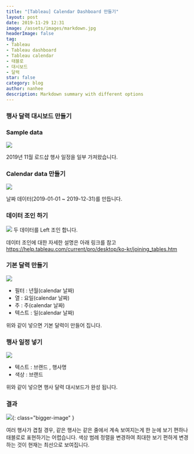 ```yaml
---
title: "[Tableau] Calendar Dashboard 만들기"
layout: post
date: 2019-11-29 12:31
image: /assets/images/markdown.jpg
headerImage: false
tag:
- Tableau
- Tableau dashboard
- Tableau calendar
- 태블로
- 대시보드
- 달력
star: false
category: blog
author: nanhee
description: Markdown summary with different options
---
```


### 행사 달력 대시보드 만들기

### Sample data
![](https://github.com/nanheee/nanheee.github.io/blob/master/assets/dashboard/calendar_1.png?raw=true)

2019년 11월 로드샵 행사 일정을 일부 가져왔습니다.

### Calendar data 만들기
![](https://github.com/nanheee/nanheee.github.io/blob/master/assets/dashboard/calendar_2.png?raw=true)

날짜 데이터(2019-01-01 ~ 2019-12-31)를 만듭니다.

### 데이터 조인 하기
![](https://github.com/nanheee/nanheee.github.io/blob/master/assets/dashboard/calendar_3.png?raw=true)
두 데이터를 Left 조인 합니다.

데이터 조인에 대한 자세한 설명은 아래 링크를 참고
<https://help.tableau.com/current/pro/desktop/ko-kr/joining_tables.htm>

### 기본 달력 만들기
![](https://github.com/nanheee/nanheee.github.io/blob/master/assets/dashboard/calendar_4.png?raw=true)

* 필터 : 년월(calendar 날짜)
* 열 : 요일(calendar 날짜)
* 주 : 주(calendar 날짜)
* 텍스트 : 일(calendar 날짜)

위와 같이 넣으면 기본 달력이 만들어 집니다.

### 행사 일정 넣기
![](https://github.com/nanheee/nanheee.github.io/blob/master/assets/dashboard/calendar_5.png?raw=true)

* 텍스트 : 브랜드 , 행사명
* 색상 : 브랜드

위와 같이 넣으면 행사 달력 대시보드가 완성 됩니다.

### 결과
![](https://github.com/nanheee/nanheee.github.io/blob/master/assets/dashboard/calendar_after.png?raw=true){: class="bigger-image" }

여러 행사가 겹칠 경우, 같은 행사는 같은 줄에서 계속 보여지는게 한 눈에 보기 편하나 태블로로 표현하기는 어렵습니다. 색상 범례 정렬을 변경하여 최대한 보기 편하게 변경하는 것이 현재는 최선으로 보여집니다.
